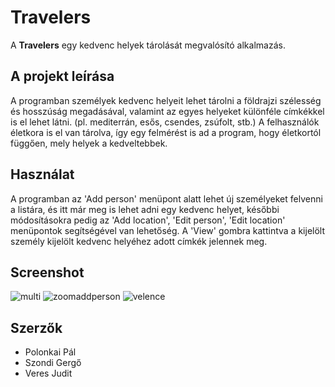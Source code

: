 Travelers
==========

A **Travelers** egy kedvenc helyek tárolását megvalósító alkalmazás.

A projekt leírása
------------------------

A programban személyek kedvenc helyeit lehet tárolni a földrajzi szélesség és hosszúság megadásával, valamint az egyes helyeket különféle címkékkel is el lehet látni. (pl. mediterrán, esős, csendes, zsúfolt, stb.)
A felhasználók életkora is el van tárolva, így egy felmérést is ad a program, hogy életkortól függően, mely helyek a kedveltebbek.

Használat
----------

A programban az 'Add person' menüpont alatt lehet új személyeket felvenni a listára, és itt már meg is lehet adni egy kedvenc helyet, későbbi módosításokra pedig az 'Add location', 'Edit person', 'Edit location' menüpontok segítségével van lehetőség. A 'View' gombra kattintva a kijelölt személy kijelölt kedvenc helyéhez adott címkék jelennek meg.

Screenshot
----------
![multi](https://user-images.githubusercontent.com/60934705/118408614-0e370f00-b68f-11eb-8d3b-7d48e623bb18.PNG)
![zoomaddperson](https://user-images.githubusercontent.com/60934705/118408623-11ca9600-b68f-11eb-93e7-9abecac906bb.png)
![velence](https://user-images.githubusercontent.com/60934705/118408619-1000d280-b68f-11eb-8e06-ddb83be5c5a4.PNG)

Szerzők
-------

* Polonkai Pál
* Szondi Gergő
* Veres Judit
